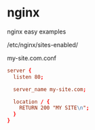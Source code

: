 # nginx
nginx easy examples

/etc/nginx/sites-enabled/

my-site.com.conf
```conf
server {
  listen 80;

  server_name my-site.com;

  location / {
    RETURN 200 "MY SITE\n";
  }
}
```
